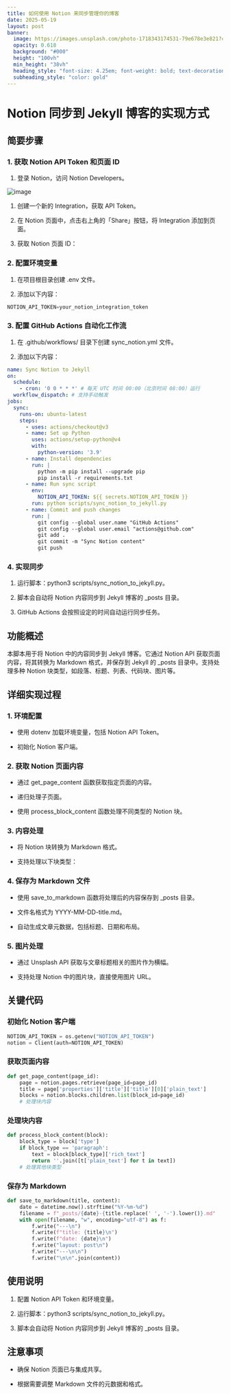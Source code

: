 ```yaml
---
title: 如何使用 Notion 来同步管理你的博客
date: 2025-05-19
layout: post
banner:
  image: https://images.unsplash.com/photo-1718343174531-79e678e3e821?crop=entropy&cs=tinysrgb&fit=max&fm=jpg&ixid=M3w2OTIwMzJ8MHwxfHJhbmRvbXx8fHx8fHx8fDE3NDc2NzIwNDR8&ixlib=rb-4.1.0&q=80&w=1080
  opacity: 0.618
  background: "#000"
  height: "100vh"
  min_height: "38vh"
  heading_style: "font-size: 4.25em; font-weight: bold; text-decoration: underline"
  subheading_style: "color: gold"
---
```


# Notion 同步到 Jekyll 博客的实现方式

## 简要步骤

### 1. 获取 Notion API Token 和页面 ID

1. 登录 Notion，访问 Notion Developers。

![image](https://prod-files-secure.s3.us-west-2.amazonaws.com/a7a0cc5a-89b9-4cda-8686-1fba0ca52f40/d19c1afe-dea5-4312-9333-786b0ba83054/image.png?X-Amz-Algorithm=AWS4-HMAC-SHA256&X-Amz-Content-Sha256=UNSIGNED-PAYLOAD&X-Amz-Credential=ASIAZI2LB466ZMTFLLH3%2F20250519%2Fus-west-2%2Fs3%2Faws4_request&X-Amz-Date=20250519T162724Z&X-Amz-Expires=3600&X-Amz-Security-Token=IQoJb3JpZ2luX2VjENj%2F%2F%2F%2F%2F%2F%2F%2F%2F%2FwEaCXVzLXdlc3QtMiJIMEYCIQCac4VuX9i4%2FEIa8qdXhPnkKcQTH1Rju0j0Yi3L%2B8z4xgIhAMwzkM3mKayjIX9F%2FiHQTxAZ%2Fhopg1g7C39KuTmU8t%2ByKogECJH%2F%2F%2F%2F%2F%2F%2F%2F%2F%2FwEQABoMNjM3NDIzMTgzODA1IgzNUfN%2BIXVE7NG%2BC1Mq3AOCDtDyyqIREijEBSkWb0YDzky%2FLZaVp3nKl8F7DpwgeeO%2B6bpwxNjX3k5GqU58wD6NT6JTmEg6bm7ri6fDSZ3XZiE1qzjwmDy8xmYhy4ZoVI7HrUb8LUoQnckc9xrwaGlmXZ3Zt2s1rW1fASP3l1ce4EmPM5zh9N5TtIKTU63cF8J8KVZSExCdnO%2BCcGjiQCFNP%2F6RlGRUT%2FpZbzc3qC%2FFHwCl2LzlaI9MSos1TgjDsM8SlXxTiJtnZIiC37QCbuNnjxhSjlCdahKfyRqK1%2B32tv%2Bth2xD2hMfOYNAlwDNOdbCf%2BNIC3Unv4hX8ePhReRedgC3WS1%2BjicCodPY5Lk3CPy57m4g0IfWQ4TCHPVI3IFySYnql5eBHURPQ64n9wzMvg%2BBxH5orhFMNzD1L1od2Xny%2BAzWssvc8%2FzgPW1XeVRsYQ8Tdcq2kv2KYrBGX3OfiCjc8dJrZ999PDRZFDzviTUZhK7znKbfjAdKJiUMr3k1262RReFpUjXFx%2FOlOdj1AZAlLEHNqpn7WINVMtUmV1EizbmCE%2B9gC8tSBogC7920NPbBHbMZveHhCAMMTXF2Nm7fNESTB0dxL5Zv0VFfy0zBXQSBWAYv8rrbip9qNzGkaKpRvnNEuLLa5DDhrq3BBjqkAWliQwyu6KmS%2FgKoL3qEHFl9KABLiEaFihb4a3LRGeybSqX263C7eoEM%2Bned6JwCcHLPqFVqfa%2BMR6J%2Fi2N9u2Da03IuaiZuyFMm005FrNeqoO0kSHM6HuIFi8ojme%2BOX3m9BtSbCSaDKV9gR2SKcu3hnpG84bx6TXDufZZ9PUSVhZDlQcDtHa8Y%2Fx%2F4Q5BLBUOY67nZ%2FBdy4SOP5tKpjJKA9%2FX1&X-Amz-Signature=e58f035adfc7119232920b344f9ccf77c13c4f9764c2b9bae4478356c632a94d&X-Amz-SignedHeaders=host&x-id=GetObject)

1. 创建一个新的 Integration，获取 API Token。

1. 在 Notion 页面中，点击右上角的「Share」按钮，将 Integration 添加到页面。

1. 获取 Notion 页面 ID：


### 2. 配置环境变量

1. 在项目根目录创建 .env 文件。

1. 添加以下内容：

```javascript
NOTION_API_TOKEN=your_notion_integration_token
```

### 3. 配置 GitHub Actions 自动化工作流

1. 在 .github/workflows/ 目录下创建 sync_notion.yml 文件。

1. 添加以下内容：

```yaml
name: Sync Notion to Jekyll
on:
  schedule:
    - cron: '0 0 * * *' # 每天 UTC 时间 00:00（北京时间 08:00）运行
  workflow_dispatch: # 支持手动触发
jobs:
  sync:
    runs-on: ubuntu-latest
    steps:
      - uses: actions/checkout@v3
      - name: Set up Python
        uses: actions/setup-python@v4
        with:
          python-version: '3.9'
      - name: Install dependencies
        run: |
          python -m pip install --upgrade pip
          pip install -r requirements.txt
      - name: Run sync script
        env:
          NOTION_API_TOKEN: ${{ secrets.NOTION_API_TOKEN }}
        run: python scripts/sync_notion_to_jekyll.py
      - name: Commit and push changes
        run: |
          git config --global user.name "GitHub Actions"
          git config --global user.email "actions@github.com"
          git add .
          git commit -m "Sync Notion content"
          git push
```

### 4. 实现同步

1. 运行脚本：python3 scripts/sync_notion_to_jekyll.py。

1. 脚本会自动将 Notion 内容同步到 Jekyll 博客的 _posts 目录。

1. GitHub Actions 会按照设定的时间自动运行同步任务。

## 功能概述

本脚本用于将 Notion 中的内容同步到 Jekyll 博客。它通过 Notion API 获取页面内容，将其转换为 Markdown 格式，并保存到 Jekyll 的 _posts 目录中。支持处理多种 Notion 块类型，如段落、标题、列表、代码块、图片等。

## 详细实现过程

### 1. 环境配置

- 使用 dotenv 加载环境变量，包括 Notion API Token。

- 初始化 Notion 客户端。

### 2. 获取 Notion 页面内容

- 通过 get_page_content 函数获取指定页面的内容。

- 递归处理子页面。

- 使用 process_block_content 函数处理不同类型的 Notion 块。

### 3. 内容处理

- 将 Notion 块转换为 Markdown 格式。

- 支持处理以下块类型：


### 4. 保存为 Markdown 文件

- 使用 save_to_markdown 函数将处理后的内容保存到 _posts 目录。

- 文件名格式为 YYYY-MM-DD-title.md。

- 自动生成文章元数据，包括标题、日期和布局。

### 5. 图片处理

- 通过 Unsplash API 获取与文章标题相关的图片作为横幅。

- 支持处理 Notion 中的图片块，直接使用图片 URL。

## 关键代码

### 初始化 Notion 客户端

```python
NOTION_API_TOKEN = os.getenv("NOTION_API_TOKEN")
notion = Client(auth=NOTION_API_TOKEN)
```

### 获取页面内容

```python
def get_page_content(page_id):
    page = notion.pages.retrieve(page_id=page_id)
    title = page['properties']['title']['title'][0]['plain_text']
    blocks = notion.blocks.children.list(block_id=page_id)
    # 处理块内容
```

### 处理块内容

```python
def process_block_content(block):
    block_type = block['type']
    if block_type == 'paragraph':
        text = block[block_type]['rich_text']
        return ''.join([t['plain_text'] for t in text])
    # 处理其他块类型
```

### 保存为 Markdown

```python
def save_to_markdown(title, content):
    date = datetime.now().strftime("%Y-%m-%d")
    filename = f"_posts/{date}-{title.replace(' ', '-').lower()}.md"
    with open(filename, "w", encoding="utf-8") as f:
        f.write("---\n")
        f.write(f"title: {title}\n")
        f.write(f"date: {date}\n")
        f.write("layout: post\n")
        f.write("---\n\n")
        f.write("\n\n".join(content))
```

## 使用说明

1. 配置 Notion API Token 和环境变量。

1. 运行脚本：python3 scripts/sync_notion_to_jekyll.py。

1. 脚本会自动将 Notion 内容同步到 Jekyll 博客的 _posts 目录。

## 注意事项

- 确保 Notion 页面已与集成共享。

- 根据需要调整 Markdown 文件的元数据和格式。